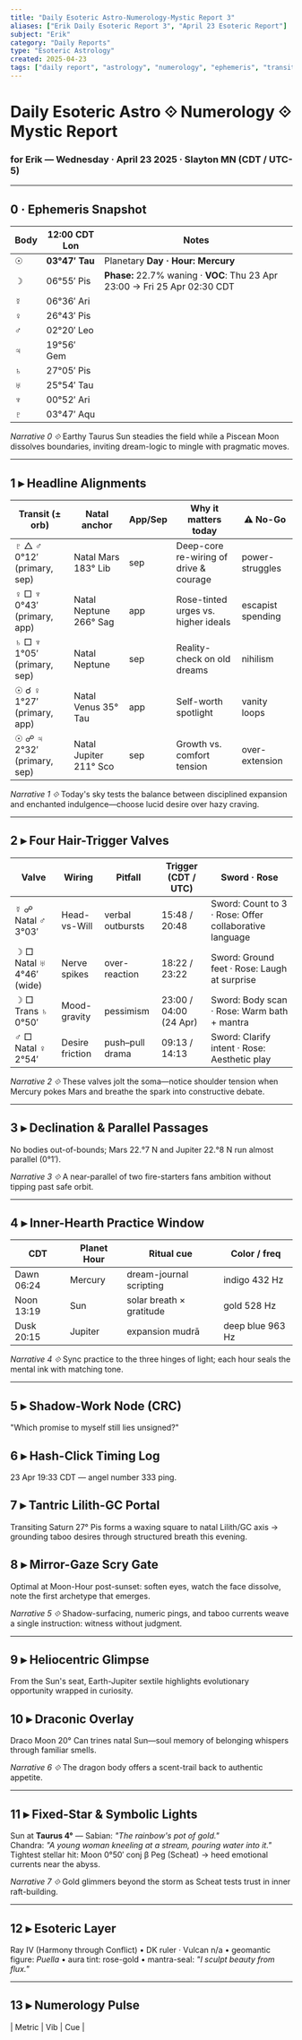 ```yaml
---
title: "Daily Esoteric Astro-Numerology-Mystic Report 3"
aliases: ["Erik Daily Esoteric Report 3", "April 23 Esoteric Report"]
subject: "Erik"
category: "Daily Reports"
type: "Esoteric Astrology"
created: 2025-04-23
tags: ["daily report", "astrology", "numerology", "ephemeris", "transit", "Erik"]
---
```


# Daily Esoteric Astro ⟐ Numerology ⟐ Mystic Report
### for **Erik** — Wednesday · April 23 2025 · Slayton MN (CDT / UTC-5)

---

## 0 · **Ephemeris Snapshot**
| Body | 12:00 CDT Lon | Notes |
|---|---|---|
| ☉ | **03°47′ Tau** | Planetary **Day · Hour: Mercury** |
| ☽ | 06°55′ Pis | **Phase:** 22.7% waning · **VOC**: Thu 23 Apr 23:00 → Fri 25 Apr 02:30 CDT |
| ☿ | 06°36′ Ari | |
| ♀ | 26°43′ Pis | |
| ♂ | 02°20′ Leo | |
| ♃ | 19°56′ Gem | |
| ♄ | 27°05′ Pis | |
| ♅ | 25°54′ Tau | |
| ♆ | 00°52′ Ari | |
| ♇ | 03°47′ Aqu | |

*Narrative 0 ⟐* Earthy Taurus Sun steadies the field while a Piscean Moon dissolves boundaries, inviting dream-logic to mingle with pragmatic moves.

---

## 1 ▸ **Headline Alignments**
| Transit (± orb) | Natal anchor | App/Sep | Why it matters today | ⚠︎ No-Go |
|---|---|---|---|---|
| ♇ △ ♂ 0°12′ (primary, sep) | Natal Mars 183° Lib | sep | Deep-core re-wiring of drive & courage | power-struggles |
| ♀ □ ♆ 0°43′ (primary, app) | Natal Neptune 266° Sag | app | Rose-tinted urges vs. higher ideals | escapist spending |
| ♄ □ ♆ 1°05′ (primary, sep) | Natal Neptune | sep | Reality-check on old dreams | nihilism |
| ☉ ☌ ♀ 1°27′ (primary, app) | Natal Venus 35° Tau | app | Self-worth spotlight | vanity loops |
| ☉ ☍ ♃ 2°32′ (primary, sep) | Natal Jupiter 211° Sco | sep | Growth vs. comfort tension | over-extension |

*Narrative 1 ⟐* Today's sky tests the balance between disciplined expansion and enchanted indulgence—choose lucid desire over hazy craving.

---

## 2 ▸ **Four Hair-Trigger Valves**
| Valve | Wiring | Pitfall | Trigger (CDT / UTC) | **Sword · Rose** |
|---|---|---|---|---|
| ☿ ☍ Natal ♂ 3°03′ | Head-vs-Will | verbal outbursts | 15:48 / 20:48 | Sword: Count to 3 · Rose: Offer collaborative language |
| ☽ □ Natal ♅ 4°46′ (wide) | Nerve spikes | over-reaction | 18:22 / 23:22 | Sword: Ground feet · Rose: Laugh at surprise |
| ☽ □ Trans ♄ 0°50′ | Mood-gravity | pessimism | 23:00 / 04:00 (24 Apr) | Sword: Body scan · Rose: Warm bath + mantra |
| ♂ □ Natal ♀ 2°54′ | Desire friction | push–pull drama | 09:13 / 14:13 | Sword: Clarify intent · Rose: Aesthetic play |

*Narrative 2 ⟐* These valves jolt the soma—notice shoulder tension when Mercury pokes Mars and breathe the spark into constructive debate.

---

## 3 ▸ **Declination & Parallel Passages**
No bodies out-of-bounds; Mars 22.°7 N and Jupiter 22.°8 N run almost parallel (0°1′).

*Narrative 3 ⟐* A near-parallel of two fire-starters fans ambition without tipping past safe orbit.

---

## 4 ▸ **Inner-Hearth Practice Window**
| CDT | Planet Hour | Ritual cue | Color / freq |
|---|---|---|---|
| Dawn  06:24 | Mercury | dream-journal scripting | indigo 432 Hz |
| Noon  13:19 | Sun | solar breath × gratitude | gold 528 Hz |
| Dusk  20:15 | Jupiter | expansion mudrā | deep blue 963 Hz |

*Narrative 4 ⟐* Sync practice to the three hinges of light; each hour seals the mental ink with matching tone.

---

## 5 ▸ **Shadow-Work Node (CRC)**  
"Which promise to myself still lies unsigned?"

## 6 ▸ **Hash-Click Timing Log**  
23 Apr 19:33 CDT — angel number 333 ping.

## 7 ▸ **Tantric Lilith-GC Portal**  
Transiting Saturn 27° Pis forms a waxing square to natal Lilith/GC axis → grounding taboo desires through structured breath this evening.

## 8 ▸ **Mirror-Gaze Scry Gate**  
Optimal at Moon-Hour post-sunset: soften eyes, watch the face dissolve, note the first archetype that emerges.

*Narrative 5 ⟐* Shadow-surfacing, numeric pings, and taboo currents weave a single instruction: witness without judgment.

---

## 9 ▸ **Heliocentric Glimpse**  
From the Sun's seat, Earth-Jupiter sextile highlights evolutionary opportunity wrapped in curiosity.

## 10 ▸ **Draconic Overlay**  
Draco Moon 20° Can trines natal Sun—soul memory of belonging whispers through familiar smells.

*Narrative 6 ⟐* The dragon body offers a scent-trail back to authentic appetite.

---

## 11 ▸ **Fixed-Star & Symbolic Lights**
Sun at **Taurus 4°** — Sabian: *"The rainbow's pot of gold."*  
Chandra: *"A young woman kneeling at a stream, pouring water into it."*  
Tightest stellar hit: Moon 0°50′ conj β Peg (Scheat) → heed emotional currents near the abyss.

*Narrative 7 ⟐* Gold glimmers beyond the storm as Scheat tests trust in inner raft-building.

---

## 12 ▸ **Esoteric Layer**  
Ray IV (Harmony through Conflict) • DK ruler · Vulcan n/a • geomantic figure: *Puella* • aura tint: rose-gold • mantra-seal: *"I sculpt beauty from flux."*

---

## 13 ▸ **Numerology Pulse**
| Metric | Vib | Cue |
